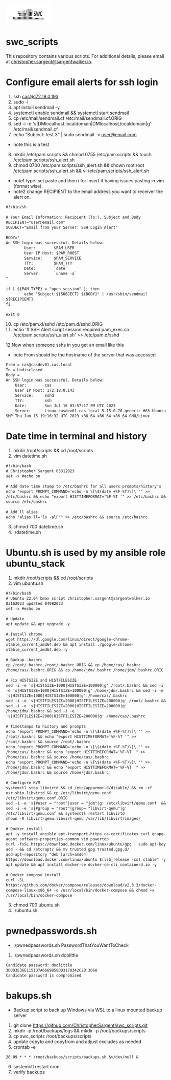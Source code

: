 ![alt text](swclogo.jpg)
# swc_scripts
This repository contains various scripts. For additional details, please email at [christopher.sargent@sargentwalker.io](mailto:christopher.sargent@sargentwalker.io).

# Configure email alerts for ssh login
1. ssh cas@172.18.0.193
2. sudo -i
3. apt install sendmail -y 
4. systemctl enable sendmail && systemctl start sendmail
5. cp /etc/mail/sendmail.cf /etc/mail/sendmail.cf.ORIG
6. sed -i -e 's|DMlocalhost.localdomain|DMlocalhost.localdomain|g' /etc/mail/sendmail.cf
7. echo "Subject: test 3" | sudo sendmail -v user@email.com
* note this is a test 
8. mkdir /etc/pam.scripts && chmod 0755 /etc/pam.scripts && touch /etc/pam.scripts/ssh_alert.sh
9. chmod 0700 /etc/pam.scripts/ssh_alert.sh && chown root:root /etc/pam.scripts/ssh_alert.sh && vi /etc/pam.scripts/ssh_alert.sh 
* note1 type :set paste and then i for insert if having issues pasting in vim (format wise).
* note2 change RECIPIENT to the email address you want to receiver the alert on.
```
#!/bin/sh

# Your Email Information: Recipient (To:), Subject and Body
RECIPIENT="user@email.com"
SUBJECT="Email from your Server: SSH Login Alert"

BODY="
An SSH login was successful. Details below:
        User:        $PAM_USER
        User IP Host: $PAM_RHOST
        Service:     $PAM_SERVICE
        TTY:         $PAM_TTY
        Date:        `date`
        Server:      `uname -a`
"

if [ ${PAM_TYPE} = "open_session" ]; then
        echo "Subject:${SUBJECT} ${BODY}" | /usr/sbin/sendmail ${RECIPIENT}
fi

exit 0
```
10. cp /etc/pam.d/sshd /etc/pam.d/sshd.ORIG 
11. echo '# SSH Alert script
session required pam_exec.so /etc/pam.scripts/ssh_alert.sh' >> /etc/pam.d/sshd

12.Now when someone sshs in you get an email like this 
* note From should be the hostname of the server that was accessed
```
From = cas@casdev01.cas.local
To = Undisclosed 
Body =
An SSH login was successful. Details below:
  	User:        cas
	User IP Host: 172.18.0.143
	Service:     sshd
	TTY:         ssh
	Date:        Sun Jul 16 03:57:17 PM UTC 2023
	Server:      Linux casdev01.cas.local 5.15.0-76-generic #83-Ubuntu SMP Thu Jun 15 19:16:32 UTC 2023 x86_64 x86_64 x86_64 GNU/Linux

```
# Date time in terminal and history
1. mkdir /root/scripts && cd /root/scripts
2. vim datetime.sh
```
#!/bin/bash
# Christopher Sargent 05312023
set -x #echo on

# Add date time stamp to /etc/bashrc for all users prompts/history's
echo "export PROMPT_COMMAND='echo -n \[\$(date +%F-%T)\]\ '" >> /etc/bashrc && echo "export HISTTIMEFORMAT='%F-%T '" >> /etc/bashrc && source /etc/bashrc

# Add ll alias
echo "alias ll='ls -alF'" >> /etc/bashrc && source /etc/bashrc
```
3. chmod 700 datetime.sh
4. ./datetime.sh
# Ubuntu.sh is used by my ansible role ubuntu_stack 
1. mkdir /root/scripts && cd /root/scripts 
2. vim ubuntu.sh
```
#!/bin/bash
# Ubuntu 22.04 bmax script christopher.sargent@sargentwalker.io 03162023 updated 04082023
set -x #echo on

# Update
apt update && apt upgrade -y

# Install chrome 
wget https://dl.google.com/linux/direct/google-chrome-stable_current_amd64.deb && apt install ./google-chrome-stable_current_amd64.deb -y

# Backup .bashrc
cp /root/.bashrc /root/.bashrc.ORIG && cp /home/cas/.bashrc /home/cas/.bashrc.ORIG && cp /home/jdm/.bashrc /home/jdm/.bashrc.ORIG

# Fix HISTSIZE and HISTFILESIZE
sed -i -e 's|HISTSIZE=1000|HISTSIZE=100000|g' /root/.bashrc && sed -i -e 's|HISTSIZE=1000|HISTSIZE=100000|g' /home/jdm/.bashrc && sed -i -e 's|HISTSIZE=1000|HISTSIZE=100000|g' /home/cas/.bashrc
sed -i -e 's|HISTFILESIZE=2000|HISTFILESIZE=200000|g' /root/.bashrc && sed -i -e 's|HISTFILESIZE=2000|HISTFILESIZE=200000|g' /home/jdm/.bashrc && sed -i -e 's|HISTFILESIZE=2000|HISTFILESIZE=200000|g' /home/cas/.bashrc

# Timestamps to history and prompts
echo "export PROMPT_COMMAND='echo -n \[\$(date +%F-%T)\]\ '" >> /root/.bashrc && echo "export HISTTIMEFORMAT='%F-%T '" >> /root/.bashrc && source /root/.bashrc
echo "export PROMPT_COMMAND='echo -n \[\$(date +%F-%T)\]\ '" >> /home/cas/.bashrc && echo "export HISTTIMEFORMAT='%F-%T '" >> /home/cas/.bashrc && source /home/cas/.bashrc
echo "export PROMPT_COMMAND='echo -n \[\$(date +%F-%T)\]\ '" >> /home/jdm/.bashrc && echo "export HISTTIMEFORMAT='%F-%T '" >> /home/jdm/.bashrc && source /home/jdm/.bashrc

# Configure KVM
systemctl stop libvirtd && cd /etc/apparmor.d/disable/ && rm -rf usr.sbin.libvirtd && cp /etc/libvirt/qemu.conf /etc/libvirt/qemu.conf.ORIG
sed -i -e 's|#user = "root"|user = "jdm"|g' /etc/libvirt/qemu.conf  && sed -i -e 's|#group = "root"|group= "libvirt-qemu"|g' /etc/libvirt/qemu.conf && systemctl restart libvirtd
chown -R libvirt-qemu:libvirt-qemu /var/lib/libvirt/images/

# Docker install
apt -y install ansible apt-transport-https ca-certificates curl gnupg-agent software-properties-common vim powertop
curl -fsSL https://download.docker.com/linux/ubuntu/gpg | sudo apt-key add - && cd /etc/apt/ && mv trusted.gpg trusted.gpg.d/
add-apt-repository "deb [arch=amd64] https://download.docker.com/linux/ubuntu $(lsb_release -cs) stable" -y
apt update && apt install docker-ce docker-ce-cli containerd.io -y 

# Docker compose install
curl -SL https://github.com/docker/compose/releases/download/v2.3.3/docker-compose-linux-x86_64 -o /usr/local/bin/docker-compose && chmod +x /usr/local/bin/docker-compose 
```
3. chmod 700 ubuntu.sh
4. ./ubuntu.sh
# pwnedpasswords.sh
* ./pwnedpasswords.sh PasswordThatYouWantToCheck 
1. ./pwnedpasswords.sh doolittle
```
Candidate password: doolittle
3D0D3E36E1151D7A6669B58DD3170342C28:3068
Candidate password is compromised
```
# bakups.sh
* Backup script to back up Windows via WSL to a linux mounted backup server
1. git clone https://github.com/ChristopherSargent/swc_scripts.git
2. mkdir -p /root/backups/logs && mkdir -p /root/backups/scripts
3. cp swc_scripts /root/backups/scripts
4. update copyto and copyfrom and adjust excludes as needed
5. crontab -e
```
20 09 * * * /root/backups/scripts/backups.sh &>/dev/null &
```
6. systemctl restart cron
7. verify backups
